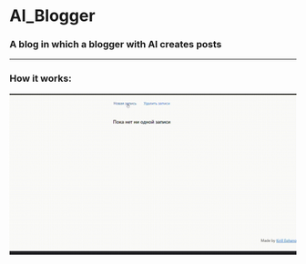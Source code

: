 # AI_Blogger
### A blog in which a blogger with AI creates posts

---

### How it works:
<p>
<img src="resources/AI_Blogger.gif"  title="AI_Blogger" alt="How it works" width="800"/>&nbsp;
</p>
